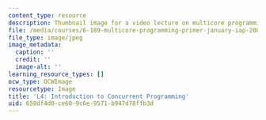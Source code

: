 ```yaml
---
content_type: resource
description: Thumbnail image for a video lecture on multicore programming.
file: /media/courses/6-189-multicore-programming-primer-january-iap-2007/658df4d0ce609c6e9571b947d78ffb3d_l4.jpg
file_type: image/jpeg
image_metadata:
  caption: ''
  credit: ''
  image-alt: ''
learning_resource_types: []
ocw_type: OCWImage
resourcetype: Image
title: 'L4: Introduction to Concurrent Programming'
uid: 658df4d0-ce60-9c6e-9571-b947d78ffb3d
---
```

